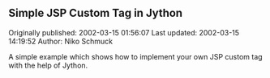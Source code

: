 ## Simple JSP Custom Tag in Jython

Originally published: 2002-03-15 01:56:07
Last updated: 2002-03-15 14:19:52
Author: Niko Schmuck

A simple example which shows how to implement your own JSP custom tag with the help of Jython.